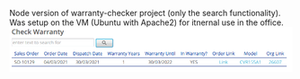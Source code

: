 Node version of warranty-checker project (only the search functionality). Was setup on the VM (Ubuntu with Apache2) for itnernal use in the office.<br>
  ![ui_screenshot](Capture.PNG)
